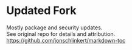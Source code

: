 # Updated Fork
Mostly package and security updates.  
See original repo for details and attribution.  
https://github.com/jonschlinkert/markdown-toc
